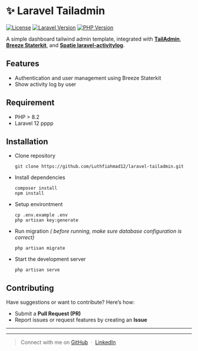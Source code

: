 # ✨ Laravel Tailadmin

[![License](https://img.shields.io/badge/license-MIT-blue.svg)](LICENSE.md)
[![Laravel Version](https://img.shields.io/badge/Laravel-^12.0-red.svg)](https://laravel.com/) [![PHP Version](https://img.shields.io/badge/PHP-^8.2-blue.svg)](https://www.php.net/)

A simple dashboard tailwind admin template, integrated with [**TailAdmin**](https://tailadmin.com/), [**Breeze Staterkit**](https://laravel.com/docs/11.x/starter-kits#laravel-breeze), and [**Spatie laravel-activitylog**](https://spatie.be/docs/laravel-activitylog/v4/introduction).

## Features

-   Authentication and user management using Breeze Staterkit
-   Show activity log by user

## Requirement

-   PHP > 8.2
-   Laravel 12 pppp

## Installation

-   Clone repository

    ```
    git clone https://github.com/Luthfiahmad12/laravel-tailadmin.git
    ```

-   Install dependencies

    ```
    composer install
    npm install
    ```

-   Setup environtment

    ```
    cp .env.example .env
    php artisan key:generate
    ```

-   Run migration _( before running, make sure database configuration is correct)_

    ```
    php artisan migrate
    ```

-   Start the development server
    ```
    php artisan serve
    ```

## Contributing

Have suggestions or want to contribute? Here’s how:

-   Submit a **Pull Request (PR)**
-   Report issues or request features by creating an **Issue**

---

---

> Connect with me on [GitHub](https://github.com/luthfiahmad12) &nbsp;&middot;&nbsp; [LinkedIn](https://www.linkedin.com/in/luthfi-afif12/)
